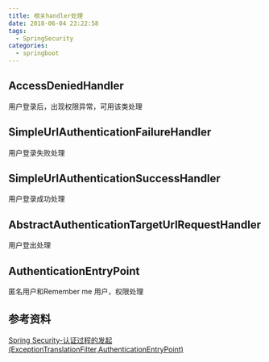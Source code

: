```yaml
---
title: 相关handler处理
date: 2018-06-04 23:22:58
tags: 
  - SpringSecurity
categories:
  - springboot
---
```


## AccessDeniedHandler

用户登录后，出现权限异常，可用该类处理



## SimpleUrlAuthenticationFailureHandler

用户登录失败处理



## SimpleUrlAuthenticationSuccessHandler

用户登录成功处理



## AbstractAuthenticationTargetUrlRequestHandler

用户登出处理



## AuthenticationEntryPoint

匿名用户和Remember me 用户，权限处理



## 参考资料



[Spring Security-认证过程的发起(ExceptionTranslationFilter,AuthenticationEntryPoint)](https://blog.csdn.net/kaikai8552/article/details/3932370)


